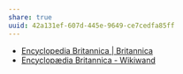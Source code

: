 ```yaml
---
share: true
uuid: 42a131ef-607d-445e-9649-ce7cedfa85ff
---
```

* [Encyclopedia Britannica | Britannica](https://www.britannica.com/)
* [Encyclopædia Britannica - Wikiwand](https://www.wikiwand.com/en/Encyclop%C3%A6dia_Britannica)
